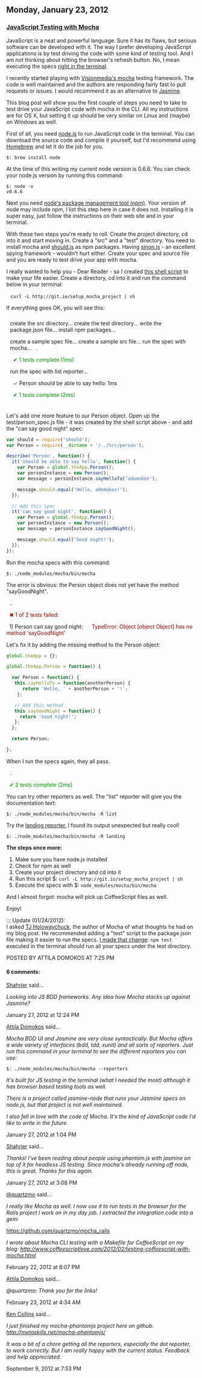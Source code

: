 ## Monday, January 23, 2012

### [JavaScript Testing with Mocha](http://www.adomokos.com/2012/01/javascript-testing-with-mocha.html)

JavaScript is a neat and powerful language. Sure it has its flaws, but serious software can be developed with it. The way I prefer developing JavaScript applications is by test driving the code with some kind of testing tool. And I am not thinking about hitting the browser's refresh button. No, I mean executing the specs [right in the terminal](http://www.adomokos.com/2010/11/running-jasmine-bdd-specs-in-terminal.html).

I recently started playing with [Visionmedia's mocha](https://github.com/visionmedia/mocha) testing framework. The code is well maintained and the authors are responding fairly fast to pull requests or issues.
I would recommend it as an alternative to [Jasmine](http://tryjasmine.com/).

This blog post will show you the first couple of steps you need to take to test drive your JavaScript code with mocha in the CLI. All my instructions are for OS X, but setting it up should be very similar on Linux and (maybe) on Windows as well.

First of all, you need [node.js](http://nodejs.org/) to run JavaScript code in the terminal. You can download the source code and compile it yourself, but I'd recommend using [Homebrew](http://mxcl.github.com/homebrew/) and let it do the job for you.

```shell
$: brew install node
```

At the time of this writing my current node version is 0.6.6\. You can check your node.js version by running this command:

```shell
$: node -v
v0.6.6
```

Next you need [node's package management tool (npm)](http://npmjs.org/). Your version of node may include npm, I list this step here in case it does not. Installing it is super easy, just follow the instructions on their web site and in your terminal.

With these two steps you're ready to roll. Create the project directory, cd into it and start moving in. Create a "src" and a "test" directory. You need to install mocha and [should.js](https://github.com/visionmedia/should.js) as npm packages. Having [sinon.js](https://github.com/cjohansen/Sinon.JS) - an excellent spying framework - wouldn't hurt either. Create your spec and source file and you are ready to test drive your app with mocha.

I really wanted to help you - Dear Reader - so I created [this shell script](https://raw.github.com/gist/1658930/17e51bef9a33e8f39560d118c9e4f1f49e6cabc3/mocha_sample_project_install.sh) to make your life easier. Create a directory, cd into it and run the command below in your terminal:

   `curl -L http://git.io/setup_mocha_project | sh`

If everything goes OK, you will see this:

<div style="padding: 10px;">create the src directory...
create the test directory...
write the package.json file...
install npm packages...

create a sample spec file...
create a sample src file...
run the spec with mocha...
  <span style="color: #090">.</span>

  <span style="color: #090">✔ 1 tests complete (1ms)</span>

run the spec with list reporter...

  <span style="color: #090">✓</span> Person should be able to say hello: 1ms

  <span style="color: #090">✔ 1 tests complete (2ms)</span>
</div>

Let's add one more feature to our Person object. Open up the test/person_spec.js file - it was created by the shell script above - and add the "can say good night" spec:

```javascript
var should = require('should');
var Person = require(__dirname + '/../src/person');

describe('Person', function() {
  it('should be able to say hello', function() {
    var Person = global.theApp.Person();
    var personInstance = new Person();
    var message = personInstance.sayHelloTo('adomokos');

    message.should.equal('Hello, adomokos!');
  });

  // Add this spec
  it('can say good night', function() {
    var Person = global.theApp.Person();
    var personInstance = new Person();
    var message = personInstance.sayGoodNight();

    message.should.equal('Good night!');
  });
});
```

Run the mocha specs with this command:

```shell
$: ./node_modules/mocha/bin/mocha
```

The error is obvious: the Person object does not yet have the method "sayGoodNight".

  .<span style="color: #900">.</span>

  <span style="color: #900">✖ 1 of 2 tests failed</span>:

  1) Person can say good night:
     <span style="color: #900">TypeError: Object [object Object] has no method 'sayGoodNight'</span>

Let's fix it by adding the missing method to the Person object:

```javascript
global.theApp = {};

global.theApp.Person = function() {

  var Person = function() {
   this.sayHelloTo = function(anotherPerson) {
      return 'Hello, ' + anotherPerson + '!';
    };

   // Add this method
   this.sayGoodNight = function() {
     return 'Good night!';
   };
  };

  return Person;

};
```

When I run the specs again, they all pass.

  <span style="color: #090">..</span>

  <span style="color: #090">✔ 2 tests complete (2ms)</span>

You can try other reporters as well. The "list" reporter will give you the documentation text:

```shell
$: ./node_modules/mocha/bin/mocha -R list
```

Try the [landing reporter](http://twitpic.com/88zi7h/full), I found its output unexpected but really cool!

```shell
$: ./node_modules/mocha/bin/mocha -R landing
```

**The steps once more:**

1.  Make sure you have node.js installed
2.  Check for npm as well
3.  Create your project directory and cd into it
4.  Run this script $: `curl -L http://git.io/setup_mocha_project | sh`
5.  Execute the specs with $: `node_modules/mocha/bin/mocha`

And I almost forgot: mocha will pick up CoffeeScript files as well.

Enjoy!

::: Update (01/24/2012):  
I asked [TJ Holowaychuck](http://tjholowaychuk.com/), the author of Mocha of what thoughts he had on my blog post. He recommended adding a "test" script to the package.json file making it easier to run the specs. [I made that change](https://gist.github.com/1658930): `npm test` executed in the terminal should run all your specs under the test directory.


POSTED BY ATTILA DOMOKOS AT 7:25 PM

#### 6 comments:

[Shahrier](https://www.blogger.com/profile/16746869348438490733) said...

_Looking into JS BDD frameworks. Any idea how Mocha stacks up against Jasmine?_

January 27, 2012 at 12:24 PM

[Attila Domokos](https://www.blogger.com/profile/09067995287578229487) said...

_Mocha BDD UI and Jasmine are very close syntactically. But Mocha offers a wide variety of interfaces (bdd, tdd, xunit) and all sorts of reporters. Just run this command in your terminal to see the different reporters you can use:_

```shell
$: ./node_modules/mocha/bin/mocha --reporters
```

_It's built for JS testing in the terminal (what I needed the most) although it has browser based testing tools as well._

_There is a project called jasmine-node that runs your Jasmine specs on node.js, but that project is not well maintained._

_I also fell in love with the code of Mocha. It's the kind of JavaScript code I'd like to write in the future._

January 27, 2012 at 1:04 PM

[Shahrier](https://www.blogger.com/profile/16746869348438490733) said...

_Thanks! I've been reading about people using phantom.js with jasmine on top of it for headless JS testing. Since mocha's already running off node, this is great. Thanks for this again._

January 27, 2012 at 3:08 PM

[@quartzmo](https://www.blogger.com/profile/15222755899473111565) said...

_I really like Mocha as well. I now use it to run tests in the browser for the Rails project I work on in my day job. I extracted the integration code into a gem:_

https://github.com/quartzmo/mocha_rails

_I wrote about Mocha CLI testing with a Makefile for CoffeeScript on my blog: http://www.coffeescriptlove.com/2012/02/testing-coffeescript-with-mocha.html_

February 22, 2012 at 8:07 PM

[Attila Domokos](https://www.blogger.com/profile/09067995287578229487) said...

_@quartzmo: Thank you for the links!_

February 23, 2012 at 4:34 AM

[Ken Collins](https://www.blogger.com/profile/04397597320910156592) said...

_I just finished my mocha-phantomjs project here on github. http://metaskills.net/mocha-phantomjs/_

_It was a bit of a chore getting all the reporters, especially the dot reporter, to work correctly. But I am really happy with the current status. Feedback and help appreciated._

September 9, 2012 at 7:53 PM

